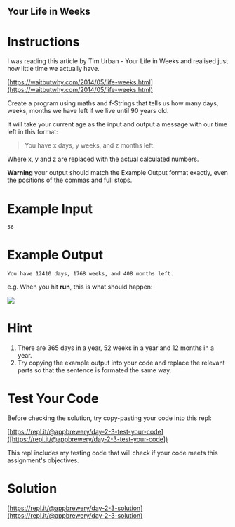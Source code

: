 ## Your Life in Weeks

# Instructions

I was reading this article by Tim Urban - Your Life in Weeks and realised just how little time we actually have.

[https://waitbutwhy.com/2014/05/life-weeks.html](https://waitbutwhy.com/2014/05/life-weeks.html)

Create a program using maths and f-Strings that tells us how many days, weeks, months we have left if we live until 90 years old.

It will take your current age as the input and output a message with our time left in this format:

> You have x days, y weeks, and z months left.

Where x, y and z are replaced with the actual calculated numbers.



**Warning** your output should match the Example Output format exactly, even the positions of the commas and full stops.

# Example Input

```
56
```

# Example Output

```
You have 12410 days, 1768 weeks, and 408 months left.
```

e.g. When you hit **run**, this is what should happen:


![](https://cdn.fs.teachablecdn.com/RjqBViZQpyVTv7XY6cfA)


# Hint

1. There are 365 days in a year, 52 weeks in a year and 12 months in a year.
2. Try copying the example output into your code and replace the relevant parts so that the sentence is formated the same way.

# Test Your Code

Before checking the solution, try copy-pasting your code into this repl:

[https://repl.it/@appbrewery/day-2-3-test-your-code]([https://repl.it/@appbrewery/day-2-3-test-your-code])

This repl includes my testing code that will check if your code meets this assignment's objectives.



# Solution

[https://repl.it/@appbrewery/day-2-3-solution](https://repl.it/@appbrewery/day-2-3-solution)